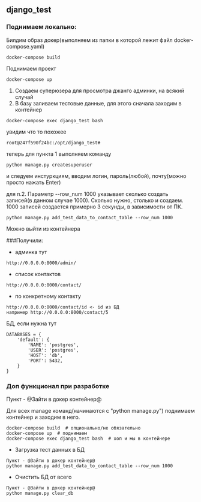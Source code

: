 ## django_test

### Поднимаем локально:

Билдим образ докер(выполняем из папки в которой лежит файл docker-compose.yaml)
~~~
docker-compose build
~~~

Поднимаем проект
~~~
docker-compose up
~~~

1) Создаем суперюзера для просмотра джанго админки, на всякий случай
2) В базу заливаем тестовые данные, для этого сначала заходим в контейнер
~~~
docker-compose exec django_test bash
~~~
увидим что то похожее
~~~
root@247f590f24bc:/opt/django_test# 
~~~

теперь для пункта 1 выполняем команду
~~~
python manage.py createsuperuser
~~~
 и следуем инстуркциям, вводим логин, пароль(любой), почту(можно просто нажать Enter)

для п.2. Параметр --row_num 1000 указывает сколько создать записей(в данном случае 1000). Сколько нужно, столько и создаем.
1000 записей создается примерно 3 секунды, в зависимости от ПК.
~~~
python manage.py add_test_data_to_contact_table --row_num 1000
~~~
Можно выйти из контейнера

###Получили:
- админка тут 
~~~
http://0.0.0.0:8000/admin/
~~~
- список контактов 
~~~
http://0.0.0.0:8000/contact/
~~~
- по конкретному контакту
~~~
http://0.0.0.0:8000/contact/id <- id из БД
например http://0.0.0.0:8000/contact/5
~~~

БД, если нужна тут 
~~~
DATABASES = {
    'default': {
        'NAME': 'postgres',
        'USER': 'postgres',
        'HOST': 'db',
        'PORT': 5432,
    }
}
~~~
### Доп функционал при разработке
Пункт - @Зайти в докер контейнер@ </br>

Для всех manage команд(начинаются с "python manage.py") поднимаем контейнер и заходим в него.
~~~
docker-compose build  # опционально/не обязательно
docker-compose up  # поднимаем
docker-compose exec django_test bash  # хоп и мы в контейнере
~~~

- Загрузка тест данных в БД
~~~
Пункт - @Зайти в докер контейнер@
python manage.py add_test_data_to_contact_table --row_num 1000
~~~
- Очистить БД от всего
~~~
Пункт - @Зайти в докер контейнер@
python manage.py clear_db
~~~